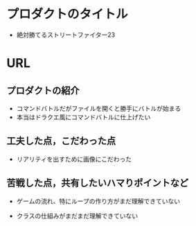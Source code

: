 <!-- readme -->

# プロダクトのタイトル
- 絶対勝てるストリートファイター23

# URL


## プロダクトの紹介

- コマンドバトルだがファイルを開くと勝手にバトルが始まる
- 本当はドラクエ風にコマンドバトルに仕上げたい


## 工夫した点，こだわった点

- リアリティを出すために画像にこだわった


## 苦戦した点，共有したいハマりポイントなど

- ゲームの流れ、特にループの作り方がまだ理解できていない

- クラスの仕組みがまだまだ理解できていない